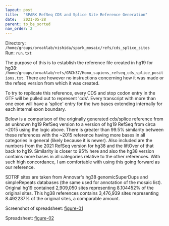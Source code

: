 ```yaml
---
layout: post
title:  "SPARK RefSeq CDS and Splice Site Reference Generation"
date:   2021-05-28
parent: to_be_sorted
nav_order: 2
---
```


Directory: `/home/groups/oroaklab/nishida/spark_mosaic/refs/cds_splice_sites`
<br>Run: `run.txt`

The purpose of this is to establish the reference file created in hg19 for hg38: `/home/groups/oroaklab/refs/GRCh37/Homo_sapiens_refseq_cds_splice_positions.txt`. There are however no instructions concerning how it was made or the refseq version from which it was created.

To try to replicate this reference, every CDS and stop codon entry in the GTF will be pulled out to represent 'cds'. Every transcript with more than one exon will have a 'splice' entry for the two bases extending internally for each internal exon boundary.

Below is a comparison of the originally generated cds/splice reference from an unknown hg19 RefSeq version to a version of hg19 RefSeq from circa ~2015 using the logic above. There is greater than 99.5% similarity between these references with the ~2015 reference having more bases in all categories in general (likely because it is newer). Also included are the numbers from the 2021 RefSeq version for hg38 and the liftOver of that back to hg19. Similarity is closer to 95% here and also the hg38 version contains more bases in all categories relative to the other references. With such high concordance, I am comfortable with using this going forward as our reference.

SDTRF sites are taken from Annovar's hg38 genomicSuperDups and simpleRepeats databases (the same used for annotation of the mosaic list). Original hg19 contained 2,909,050 sites representing 8.104452% of the original sites. This hg38 references contains 3,476,939 sites representing 8.492237% of the original sites, a comparable amount.

Screenshot of spreadsheet: [figure-01]

Spreadsheet: [figure-02]

[figure-01]: https://www.dropbox.com/home/SPARK%20Mosaics/linked_files?preview=blog_SPARK_refseqCdsSplice_compare.png
[figure-02]: https://www.dropbox.com/home/SPARK%20Mosaics/linked_files?preview=SPARK_refseqCdsSplice_compare.xlsx
